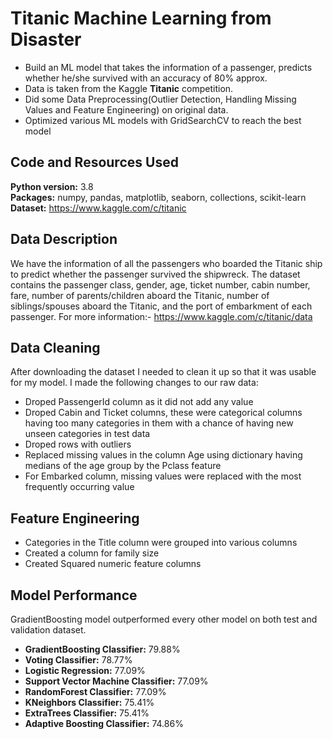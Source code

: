 # Titanic Machine Learning from Disaster
* Build an ML model that takes the information of a passenger, predicts whether he/she survived with an accuracy of 80% approx.
* Data is taken from the Kaggle **Titanic** competition.
* Did some Data Preprocessing(Outlier Detection, Handling Missing Values and Feature Engineering) on original data.
* Optimized various ML models with GridSearchCV to reach the best model
## Code and Resources Used
**Python version:** 3.8  
**Packages:** numpy, pandas, matplotlib, seaborn, collections, scikit-learn
**Dataset:** https://www.kaggle.com/c/titanic  
## Data Description
We have the information of all the passengers who boarded the Titanic ship to predict whether the passenger survived the shipwreck. The dataset contains the passenger class, gender, age, ticket number, cabin number, fare, number of parents/children aboard the Titanic, number of siblings/spouses aboard the Titanic, and the port of embarkment of each passenger.
For more information:-
https://www.kaggle.com/c/titanic/data  
## Data Cleaning
After downloading the dataset I needed to clean it up so that it was usable for my model. I made the following changes to our raw data:
* Droped PassengerId column as it did not add any value
* Droped Cabin and Ticket columns, these were categorical columns having too many categories in them with a chance of having new unseen categories in test data
* Droped rows with outliers
* Replaced missing values in the column Age using dictionary having medians of the age group by the Pclass feature
* For Embarked column, missing values were replaced with the most frequently occurring value
## Feature Engineering
* Categories in the Title column were grouped into various columns
* Created a column for family size
* Created Squared numeric feature columns
## Model Performance
GradientBoosting model outperformed every other model on both test and validation dataset.  
* **GradientBoosting Classifier:** 79.88%
* **Voting Classifier:** 78.77%
* **Logistic Regression:**  77.09%
* **Support Vector Machine Classifier:** 77.09%
* **RandomForest Classifier:** 77.09%
* **KNeighbors Classifier:** 75.41%
* **ExtraTrees Classifier:** 75.41%
* **Adaptive Boosting Classifier:** 74.86%
